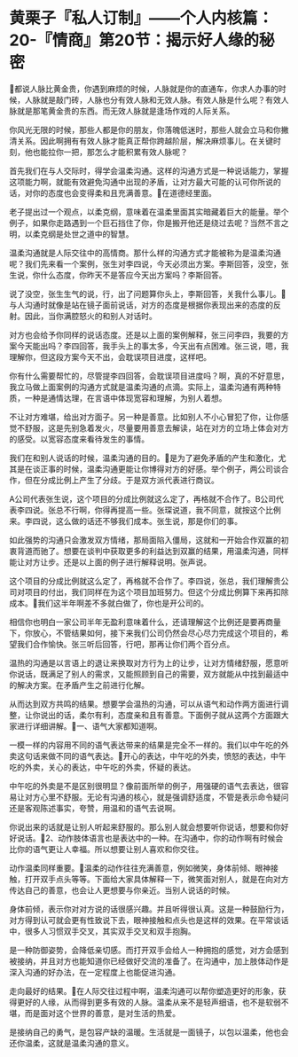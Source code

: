 # 黄栗子『私人订制』——个人内核篇：20-『情商』第20节：揭示好人缘的秘密

🎼都说人脉比黄金贵，你遇到麻烦的时候，人脉就是你的直通车，你求人办事的时候，人脉就是敲门砖，人脉也分有效人脉和无效人脉。有效人脉是什么呢？有效人脉就是那笔黄金贵的东西。而无效人脉就是逢场作戏的人际关系。

你风光无限的时候，那些人都是你的朋友，你落魄低迷时，那些人就会立马和你撇清关系。因此啊拥有有效人脉才能真正帮你跨越阶层，解决麻烦事儿。在关键时刻，他也能拉你一把，那怎么才能积累有效人脉呢？

首先我们在与人交际时，得学会温柔沟通。这样的沟通方式是一种说话能力，掌握这项能力啊，就能有效避免沟通中出现的矛盾，让对方最大可能的认可你所说的话，对你的态度也会变得柔和且充满善意。🎼在道德经里面。

老子提出过一个观点，以柔克纲，意味着在温柔里面其实暗藏着巨大的能量。举个例子，如果你走路遇到一个巨石挡住了你，你是搬开他还是绕过去呢？当然不言之明，以柔克纲是处世之道中的智慧。

温柔沟通就是人际交往中的高情商。那什么样的沟通方式才能被称为是温柔沟通呢？我们先来看一个案例，张生对李四说，今天必须出方案。李斯回答，没空，张生说，你什么态度，你昨天不是答应今天出方案吗？李斯回答。

说了没空，张生生气的说，行，出了问题算你头上，李斯回答，关我什么事儿。🎼与人沟通时就像是站在镜子面前说话，对方的态度是根据你表现出来的态度的反射。因此，当你满腔怒火的和别人对话时。

对方也会给予你同样的说话态度。还是以上面的案例解释，张三问李四，我要的方案今天能出吗？李四回答，我手头上的事太多，今天出有点困难。张三说，嗯，我理解你，但这段方案今天不出，会耽误项目进度，这样吧。

你有什么需要帮忙的，尽管提李四回答，会耽误项目进度吗？啊，真的不好意思，我立马做上面案例的沟通方式就是温柔沟通的点滴。实际上，温柔沟通有两种特质，一种是通情达理，在言语中体现宽容和理解，为别人着想。

不让对方难堪，给出对方面子。另一种是善意。比如别人不小心冒犯了你，让你感觉不舒服，这是先别急着发火，尽量要用善意去解读，站在对方的立场上体会对方的感受。以宽容态度来看待发生的事情。

我们在和别人说话的时候，温柔沟通的目的。🎼是为了避免矛盾的产生和激化，尤其是在谈正事的时候，温柔沟通更能让你博得对方的好感。举个例子，两公司谈合作，但在分成比例上产生了分歧。于是双方派代表进行商议。

A公司代表张生说，这个项目的分成比例就这么定了，再格就不合作了。B公司代表李四说。张总不行啊，你得再提高一些。张琛说道，我不同意，就按这个比例来。李四说，这么做的话还不够我们成本。张生说，那是你们的事。

如此强势的沟通只会激发双方情绪，那局面陷入僵局，这就和一开始合作双赢的初衷背道而驰了。想要在谈判中获取更多的利益达到双赢的结果，用温柔沟通，同样能让对方让步。还是以上面的例子进行解释说明。张声说。

这个项目的分成比例就这么定了，再格就不合作了。李四说，张总，我们理解贵公司对项目的付出，我们同样在为这个项目加班努力。但这个分成比例算下来再扣除成本。🎼我们这半年啊差不多就白做了，你也是开公司的。

相信你也明白一家公司半年无盈利意味着什么，还请理解这个比例还是要再商量下，你放心，不管结果如何，接下来我们公司仍然会尽心尽力完成这个项目的，希望我们合作愉快。张三听后回答，行吧，那再让你们两个百分点。

温热的沟通是以言语上的退让来换取对方行为上的让步，让对方情绪舒服，愿意听你说话，既满足了别人的需求，又能照顾到自己的需要，双方就能从中找到最适中的解决方案。在矛盾产生之前进行化解。

从而达到双方共鸣的结果。想要学会温热的沟通，可以从语气和动作两方面进行调整，让你说出的话，柔尔有利，态度亲和且有善意。下面例子就从这两个方面跟大家进行详细讲解。🎼一、语气大家都知道啊。

一模一样的内容用不同的语气表达带来的结果是完全不一样的。我们以中午吃的外卖这句话来做不同的语气表达。🎼开心的表达，中午吃的外卖，愤怒的表达，中午吃的外卖，关心的表达，中午吃的外卖，怀疑的表达。

中午吃的外卖是不是区别很明显？像前面所举的例子，用强硬的语气去表达，很容易让对方心里不舒服。无论有沟通的核心，就是强调舒适度，不管是表示命令疑问还是客观陈述事实，夸赞，用温和的语气去说啊。

你说出来的话就是让别人听起来舒服的。那么别人就会想要听你说话，想要和你好好说话。🎼2、动作肢体语言也是表达中的一种。在沟通中，你的动作啊有时候会比你的语气更让人幸福。所以想要让别人喜欢和你交往。

动作温柔同样重要。🎼温柔的动作往往充满善意，例如微笑，身体前倾、眼神接触，打开双手点头等等。下面给大家具体解释一下，微笑面对别人，就是在向对方传达自己的善意，也会让人更想要与你亲近。当别人说话的时候。

身体前倾，表示你对对方说的话很感兴趣。并且听得很认真。这是一种鼓励行为，对方得到认可就会更有性致说下去，眼神接触和点头也是这样的效果。在平常谈话中，很多人习惯双手交叉，其实双手交叉和双手抱胸。

是一种防御姿势，会降低亲切感。而打开双手会给人一种拥抱的感觉，对方会感到被接纳，并且对方也能知道你已经做好交流的准备了。在沟通中，加上肢体动作是深入沟通的好办法，在一定程度上也能促进沟通。

走向最好的结果。🎼在人际交往过程中啊，温柔沟通可以帮你塑造更好的形象，获得更好的人缘，从而得到更多有效的人脉。温柔从来不是轻声细语，也不是软弱不堪，而是面对这个世界的善意，是对生活的热爱。

是接纳自己的勇气，是包容产缺的温暖。生活就是一面镜子，以包以温柔，他也会还你温柔，这就是温柔沟通的意义。

